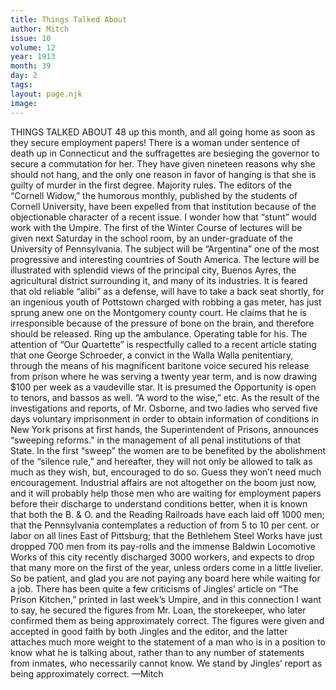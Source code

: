 ```yaml
---
title: Things Talked About
author: Mitch
issue: 10
volume: 12
year: 1913
month: 39
day: 2
tags:
layout: page.njk
image:
---
```

THINGS TALKED ABOUT    48 up this month, and all going home as soon as they secure employment papers!    There is a woman under sentence of death up in Connecticut and the suffragettes are besieging the governor to secure a commutation for her. They have given nineteen reasons why she should not hang, and the only one reason in favor of hanging is that she is guilty of murder in the first degree. Majority rules.    The editors of the “Cornell Widow,” the humorous monthly, published by the students of Cornell University, have been expelled from that institution because of the objectionable character of a recent issue. I wonder how that “stunt” would work with the Umpire.    The first of the Winter Course of lectures will be given next Saturday in the school room, by an under-graduate of the University of Pennsylvania. The subject will be “Argentina” one of the most progressive and interesting countries of South America. The lecture will be illustrated with splendid views of the principal city, Buenos Ayres, the agricultural district surrounding it, and many of its industries.    It is feared that old reliable “alibi” as a defense, will have to take a back seat shortly, for an ingenious youth of Pottstown charged with robbing a gas meter, has just sprung anew one on the Montgomery county court. He claims that he is irresponsible because of the pressure of bone on the brain, and therefore should be released. Ring up the ambulance. Operating table for his.    The attention of “Our Quartette” is respectfully called to a recent article stating that one George Schroeder, a convict in the Walla Walla penitentiary, through the means of his magnificent baritone voice secured his release from prison where he was serving a twenty year term, and is now drawing $100 per week as a vaudeville star. It is presumed the Opportunity is open to tenors, and bassos as well. “A word to the wise,” etc.    As the result of the investigations and reports, of Mr. Osborne, and two ladies who served five days voluntary imprisonment in order to obtain information of conditions in New York prisons at first hands, the Superintendent of Prisons, announces “sweeping reforms.” in the management of all penal institutions of that State. In the first “sweep” the women are to be benefited by the abolishment of the “silence rule,” and hereafter, they will not only be allowed to talk as much as they wish, but, encouraged to do so. Guess they won’t need much encouragement.       Industrial affairs are not altogether on the boom just now, and it will probably help those men who are waiting for employment papers before their discharge to understand conditions better, when it is known that both the B. & O. and the Reading Railroads have each laid off 1000 men; that the Pennsylvania contemplates a reduction of from 5 to 10 per cent. or labor on all lines East of Pittsburg; that the Bethlehem Steel Works have just dropped 700 men from its pay-rolls and the immense Baldwin Locomotive Works of this city recently discharged 3000 workers, and expects to drop that many more on the first of the year, unless orders come in a little livelier. So be patient, and glad you are not paying any board here while waiting for a job.    There has been quite a few criticisms of Jingles’ article on “The Prison Kitchen,” printed in last week’s Umpire, and in this connection I want to say, he secured the figures from Mr. Loan, the storekeeper, who later confirmed them as being approximately correct. The figures were given and accepted in good faith by both Jingles and the editor, and the latter attaches much more weight to the statement of a man who is in a position to know what he is talking about, rather than to any number of statements from inmates, who necessarily cannot know. We stand by Jingles’ report as being approximately correct. —Mitch 


